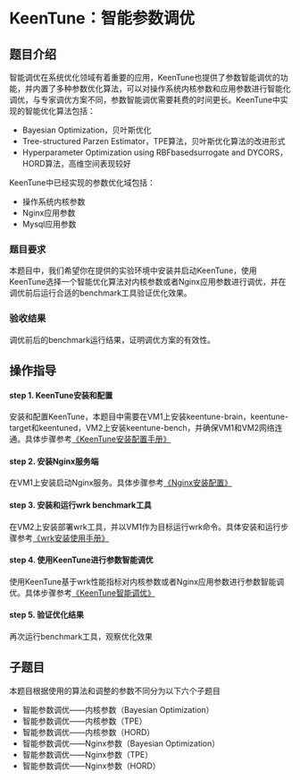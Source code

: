 # KeenTune：智能参数调优
## 题目介绍
智能调优在系统优化领域有着重要的应用，KeenTune也提供了参数智能调优的功能，并内置了多种参数优化算法，可以对操作系统内核参数和应用参数进行智能化调优，与专家调优方案不同，参数智能调优需要耗费的时间更长。KeenTune中实现的智能优化算法包括：
+ Bayesian Optimization，贝叶斯优化
+ Tree-structured Parzen Estimator，TPE算法，贝叶斯优化算法的改进形式
+ Hyperparameter Optimization using RBFbasedsurrogate and DYCORS，HORD算法，高维空间表现较好

KeenTune中已经实现的参数优化域包括：
+ 操作系统内核参数
+ Nginx应用参数
+ Mysql应用参数

### 题目要求
本题目中，我们希望你在提供的实验环境中安装并启动KeenTune，使用KeenTune选择一个智能优化算法对内核参数或者Nginx应用参数进行调优，并在调优前后运行合适的benchmark工具验证优化效果。

### 验收结果
调优前后的benchmark运行结果，证明调优方案的有效性。

## 操作指导
#### step 1. KeenTune安装和配置
安装和配置KeenTune，本题目中需要在VM1上安装keentune-brain，keentune-target和keentuned，VM2上安装keentune-bench，并确保VM1和VM2网络连通。具体步骤参考[《KeenTune安装配置手册》](../install_cn.md)

#### step 2. 安装Nginx服务端
在VM1上安装启动Nginx服务。具体步骤参考[《Nginx安装配置》](../application/nginx.md)

#### step 3. 安装和运行wrk benchmark工具
在VM2上安装部署wrk工具，并以VM1作为目标运行wrk命令。具体安装和运行步骤参考[《wrk安装使用手册》](../benchmark-tools/wrk_cn.md)

#### step 4. 使用KeenTune进行参数智能调优
使用KeenTune基于wrk性能指标对内核参数或者Nginx应用参数进行参数智能调优。具体步骤参考[《KeenTune智能调优》](../tuning_cn.md)

#### step 5. 验证优化结果
再次运行benchmark工具，观察优化效果

## 子题目
本题目根据使用的算法和调整的参数不同分为以下六个子题目  
+ 智能参数调优——内核参数（Bayesian Optimization）
+ 智能参数调优——内核参数（TPE）
+ 智能参数调优——内核参数（HORD）
+ 智能参数调优——Nginx参数（Bayesian Optimization）
+ 智能参数调优——Nginx参数（TPE）
+ 智能参数调优——Nginx参数（HORD）